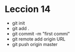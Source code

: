 # Leccion 14
 - git init
 - git add .
 - git commit -m "first commi"
 - git remote add origin URL
 - git push origin master
